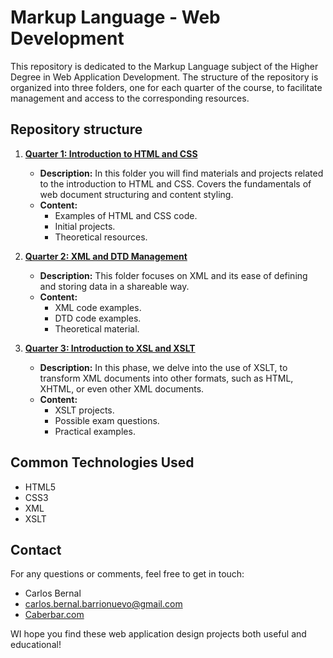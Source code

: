 # Markup Language - Web Development

This repository is dedicated to the Markup Language subject of the Higher Degree in Web Application Development. The structure of the repository is organized into three folders, one for each quarter of the course, to facilitate management and access to the corresponding resources.

## Repository structure

1. **[Quarter 1: Introduction to HTML and CSS](./1º%20Trimestre)**
     - **Description:** In this folder you will find materials and projects related to the introduction to HTML and CSS. Covers the fundamentals of web document structuring and content styling.
     - **Content:**
       - Examples of HTML and CSS code.
       - Initial projects.
       - Theoretical resources.

2. **[Quarter 2: XML and DTD Management](./2º%20Trimestre)**
     - **Description:** This folder focuses on XML and its ease of defining and storing data in a shareable way.
     - **Content:**
       - XML code examples.
       - DTD code examples.
       - Theoretical material.

3. **[Quarter 3: Introduction to XSL and XSLT](./3º%20Trimestre)**
     - **Description:** In this phase, we delve into the use of XSLT, to transform XML documents into other formats, such as HTML, XHTML, or even other XML documents.
     - **Content:**
       - XSLT projects.
       - Possible exam questions.
       - Practical examples.

## Common Technologies Used

- HTML5
- CSS3
- XML
- XSLT

## Contact

For any questions or comments, feel free to get in touch:

- Carlos Bernal
- <a href="mailto:carlos.bernal.barrionuevo@gmail.com">carlos.bernal.barrionuevo@gmail.com</a>
- [Caberbar.com](http://Caberbar.com)

WI hope you find these web application design projects both useful and educational!
